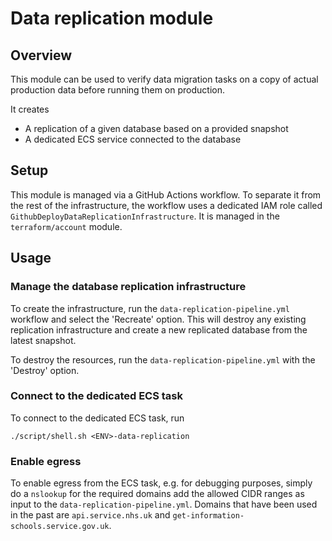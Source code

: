 # Data replication module

## Overview

This module can be used to verify data migration tasks on a copy of actual production data before running them on production.

It creates

- A replication of a given database based on a provided snapshot
- A dedicated ECS service connected to the database

## Setup

This module is managed via a GitHub Actions workflow. To separate it from the rest of the infrastructure, the workflow uses a dedicated IAM role called `GithubDeployDataReplicationInfrastructure`.
It is managed in the `terraform/account` module.

## Usage

### Manage the database replication infrastructure

To create the infrastructure, run the `data-replication-pipeline.yml` workflow and select the 'Recreate' option.
This will destroy any existing replication infrastructure and create a new replicated database from the latest snapshot.

To destroy the resources, run the `data-replication-pipeline.yml` with the 'Destroy' option.

### Connect to the dedicated ECS task

To connect to the dedicated ECS task, run

```
./script/shell.sh <ENV>-data-replication
```

### Enable egress

To enable egress from the ECS task, e.g. for debugging purposes, simply do a `nslookup` for the required domains add the allowed CIDR ranges as input to the `data-replication-pipeline.yml`.
Domains that have been used in the past are `api.service.nhs.uk` and `get-information-schools.service.gov.uk`.
